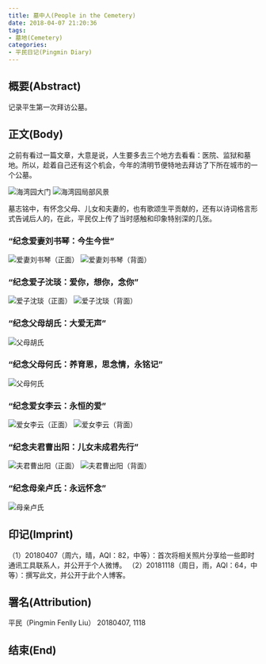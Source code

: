 ```yaml
---
title: 墓中人(People in the Cemetery)
date: 2018-04-07 21:20:36
tags:
- 墓地(Cemetery)
categories:
- 平民日记(Pingmin Diary)
---
```


## 概要(Abstract)

记录平生第一次拜访公墓。

## 正文(Body)

之前有看过一篇文章，大意是说，人生要多去三个地方去看看：医院、监狱和墓地。所以，趁着自己还有这个机会，今年的清明节便特地去拜访了下所在城市的一个公墓。

![海湾园大门](/images/cemetery-haiwanyuan/20180407-cemetery-haiwanyuan-gate.jpg)
![海湾园局部风景](/images/cemetery-haiwanyuan/20180407-cemetery-haiwanyuan-part-scenery.jpg)

墓志铭中，有怀念父母、儿女和夫妻的，也有歌颂生平贡献的，还有以诗词格言形式告诫后人的，在此，平民仅上传了当时感触和印象特别深的几张。

### “纪念爱妻刘书琴：今生今世”

![爱妻刘书琴（正面）](/images/cemetery-haiwanyuan/20180407-cemetery-wife-liu-front.jpg)
![爱妻刘书琴（背面）](/images/cemetery-haiwanyuan/20180407-cemetery-wife-liu-back.jpg)

### “纪念爱子沈琰：爱你，想你，念你”

![爱子沈琰（正面）](/images/cemetery-haiwanyuan/20180407-cemetery-son-shen-front.jpg)
![爱子沈琰（背面）](/images/cemetery-haiwanyuan/20180407-cemetery-son-shen-back.jpg)

### “纪念父母胡氏：大爱无声”

![父母胡氏](/images/cemetery-haiwanyuan/20180407-cemetery-parents-hu.jpg)

### “纪念父母何氏：养育恩，思念情，永铭记”

![父母何氏](/images/cemetery-haiwanyuan/20180407-cemetery-parents-he.jpg)

### “纪念爱女李云：永恒的爱”

![爱女李云（正面）](/images/cemetery-haiwanyuan/20180407-cemetery-daughter-lee-front.jpg)
![爱女李云（背面）](/images/cemetery-haiwanyuan/20180407-cemetery-daughter-lee-back.jpg)


### “纪念夫君曹出阳：儿女未成君先行”

![夫君曹出阳（正面）](/images/cemetery-haiwanyuan/20180407-cemetery-husband-cao-front.jpg)
![夫君曹出阳（背面）](/images/cemetery-haiwanyuan/20180407-cemetery-husband-cao-back.jpg)

### “纪念母亲卢氏：永远怀念”

![母亲卢氏](/images/cemetery-haiwanyuan/20180407-cemetery-mother-lu.jpg)

## 印记(Imprint)

（1）20180407（周六，晴，AQI：82，中等）：首次将相关照片分享给一些即时通讯工具联系人，并公开于个人微博。
（2）20181118（周日，雨，AQI：64，中等）：撰写此文，并公开于此个人博客。

## 署名(Attribution)

平民（Pingmin Fenlly Liu）
20180407, 1118

## 结束(End)
